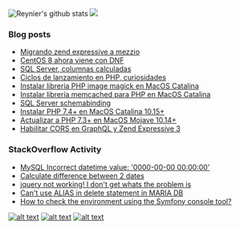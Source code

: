 <img src="https://github-readme-stats.sirio3mil.vercel.app/api?username=sirio3mil&show_icons=true&include_all_commits=true&theme=default" alt="Reynier's github stats" />

<img src="https://github-readme-stats.sirio3mil.vercel.app/api/top-langs/?username=sirio3mil&theme=default" />

### Blog posts
<!-- BLOG-POST-LIST:START -->
- [Migrando zend expressive a mezzio](http://feedproxy.google.com/~r/ScriptInside/~3/PnpX21omYAo/migrando-zend-expressive-mezzio.html)
- [CentOS 8 ahora viene con DNF](http://feedproxy.google.com/~r/ScriptInside/~3/mrW7Vy1RdEY/centos-8-ahora-viene-con-dnf.html)
- [SQL Server, columnas calculadas](http://feedproxy.google.com/~r/ScriptInside/~3/0_pfeclJ1ek/sql-server-columnas-calculadas.html)
- [Ciclos de lanzamiento en PHP, curiosidades](http://feedproxy.google.com/~r/ScriptInside/~3/3l5ZRZCYRXk/ciclos-de-lanzamiento-en-php.html)
- [Instalar libreria PHP image magick en MacOS Catalina](http://feedproxy.google.com/~r/ScriptInside/~3/lw6JlJ4tUR0/instalar-libreria-php-image-magick-en.html)
- [Instalar librería memcached para PHP en MacOS Catalina](http://feedproxy.google.com/~r/ScriptInside/~3/WiZhQvEQ_1Q/instalar-libreria-memcached-para-php-en.html)
- [SQL Server schemabinding](http://feedproxy.google.com/~r/ScriptInside/~3/TAVqj3e5t1M/sql-server-schemabinding.html)
- [Instalar PHP 7.4+ en MacOS Catalina 10.15+](http://feedproxy.google.com/~r/ScriptInside/~3/oNMo8gQI24c/instalar-php-74-en-macos-catalina-1015.html)
- [Actualizar a PHP 7.3+ en MacOS Mojave 10.14+](http://feedproxy.google.com/~r/ScriptInside/~3/hyfbR5kY6jE/actualizar-php-73-en-macos-mojave-1014.html)
- [Habilitar CORS en GraphQL y Zend Expressive 3](http://feedproxy.google.com/~r/ScriptInside/~3/ylY3LkVRxcQ/habilitar-cors-en-graphql-y-zend.html)
<!-- BLOG-POST-LIST:END -->

### StackOverflow Activity
<!-- STACKOVERFLOW:START -->
- [MySQL Incorrect datetime value: '0000-00-00 00:00:00'](https://stackoverflow.com/questions/35565128/mysql-incorrect-datetime-value-0000-00-00-000000/62444748#62444748)
- [Calculate difference between 2 dates](https://stackoverflow.com/questions/60060338/calculate-difference-between-2-dates/60061116#60061116)
- [jquery not working! I don't get whats the problem is](https://stackoverflow.com/questions/58715655/jquery-not-working-i-dont-get-whats-the-problem-is/58728995#58728995)
- [Can't use ALIAS in delete statement in MARIA DB](https://stackoverflow.com/questions/58728419/cant-use-alias-in-delete-statement-in-maria-db/58728897#58728897)
- [How to check the environment using the Symfony console tool?](https://stackoverflow.com/questions/42124483/how-to-check-the-environment-using-the-symfony-console-tool/58028783#58028783)
<!-- STACKOVERFLOW:END -->

<!-- Please don't remove this: Grab your social icons from https://github.com/carlsednaoui/gitsocial and https://github.com/paulrobertlloyd/socialmediaicons/ -->

<!-- display the social media buttons in your README -->

[![alt text][1.1]][1]
[![alt text][2.1]][2]
[![alt text][3.1]][3]


<!-- links to social media icons -->
<!-- no need to change these -->

[1.1]: https://github.com/paulrobertlloyd/socialmediaicons/blob/main/stackoverflow-24x24.png
[2.1]: https://github.com/paulrobertlloyd/socialmediaicons/blob/main/linkedin-24x24.png
[3.1]: https://github.com/paulrobertlloyd/socialmediaicons/blob/main/slideshare-24x24.png

<!-- links to your social media accounts -->
<!-- update these accordingly -->

[1]: https://stackoverflow.com/users/4609783/reynier
[2]: https://www.linkedin.com/in/reynierdelarosa/
[3]: https://es.slideshare.net/sirio3mil

<!-- Please don't remove this: Grab your social icons from https://github.com/carlsednaoui/gitsocial -->
